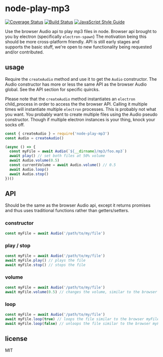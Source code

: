 # node-play-mp3

[![Coverage Status](https://coveralls.io/repos/github/CommaSword/node-play-mp3/badge.svg?branch=master)](https://coveralls.io/github/CommaSword/node-play-mp3?branch=master)
[![Build Status](https://travis-ci.org/CommaSword/node-play-mp3.svg?branch=master)](https://travis-ci.org/CommaSword/node-play-mp3)
[![JavaScript Style Guide](https://img.shields.io/badge/code_style-standard-brightgreen.svg)](https://standardjs.com)

Use the browser Audio api to play mp3 files in node.
Browser api brought to you by electron (specifically `electron-spawn`)
The motivation being this should be more cross-platform friendly.
API is still early stages and supports the basic stuff, we're open to new functionality being requested and/or contributed.


## usage

Require the `createAudio` method and use it to get the `Audio` constructor.
The Audio constructor has more or less the same API as the browser Audio global. See the API section for specific quircks.

Please note that the `createAudio` method instantiates an `electron` child_process in order to access the the browser API.
Calling it multiple times will instantiate multiple `electron` processes. This is probably not what you want.
You probably want to create multiple files using the Audio pseudo constructor. Though if multiple electron instances is your thing, knock your socks off.

```javascript
const { createAudio } = require('node-play-mp3')
const Audio = createAudio()

(async () => {
  const myFile = await Audio(`${__dirname}/mp3/foo.mp3`)
  await play() // set both files at 50% volume
  await Audio.volume(0.5)
  const currentVolume = await Audio.volume() // 0.5
  await Audio.loop()
  await Audio.stop()
})()

```

## API
Should be the same as the browser Audio api, except it returns promises and thus uses traditional functions rather than getters/setters.

### constructor
```javascript
const myFile = await Audio('/path/to/my/file')
```

### play / stop
```javascript
const myFile = await Audio('/path/to/my/file')
await myFile.play() // plays the file
await myFile.stop() // stops the file
```

### volume
```javascript
const myFile = await Audio('/path/to/my/file')
await myFile.volume(0.5) // changes the volume, similar to the browser myFile.volume = 0.5
```

### loop
```javascript
const myFile = await Audio('/path/to/my/file')
await myFile.loop(true) // loops the file similar to the browser myFile.loop = true
await myFile.loop(false) // unloops the file similar to the browser myFile.loop = false
```

## license
MIT
